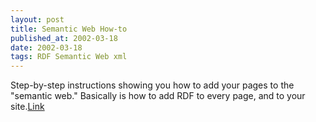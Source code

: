 ```yaml
---
layout: post
title: Semantic Web How-to
published_at: 2002-03-18
date: 2002-03-18
tags: RDF Semantic Web xml
---
```


Step-by-step instructions showing you how to add your pages to the "semantic web." Basically is how to add RDF to every page, and to your site.[Link](http://logicerror.com/signYourPage)  